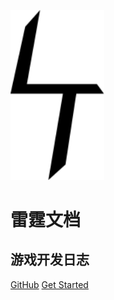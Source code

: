 <img src="Logo.svg" alt="logo" width="150"/><br>

# **雷霆文档**

<h2>游戏开发日志</h2>

[GitHub](https://github.com/ZhouTaiYu2008/zhoutaiyu2008.github.io)
[Get Started](?id=项目介绍)
